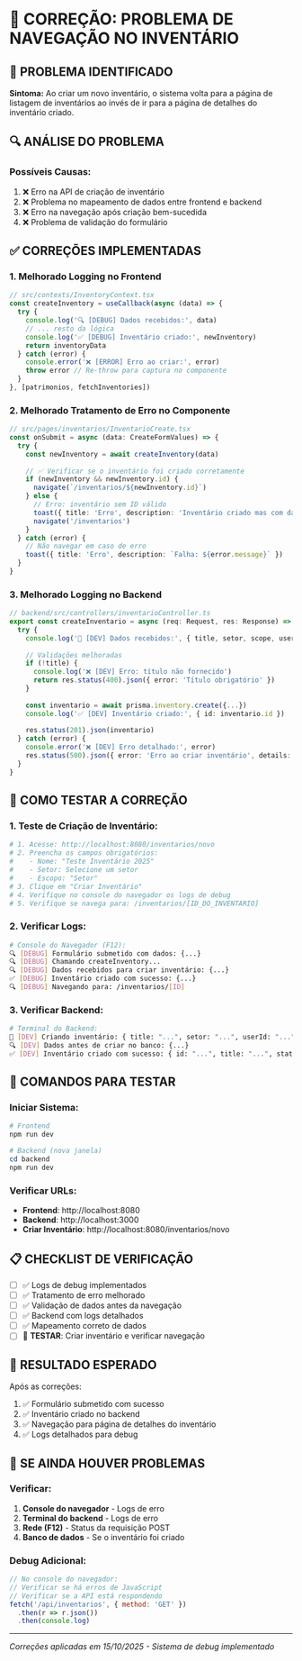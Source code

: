 # 🔧 CORREÇÃO: PROBLEMA DE NAVEGAÇÃO NO INVENTÁRIO

## 🎯 **PROBLEMA IDENTIFICADO**

**Sintoma:** Ao criar um novo inventário, o sistema volta para a página de listagem de inventários ao invés de ir para a página de detalhes do inventário criado.

## 🔍 **ANÁLISE DO PROBLEMA**

### **Possíveis Causas:**
1. ❌ Erro na API de criação de inventário
2. ❌ Problema no mapeamento de dados entre frontend e backend
3. ❌ Erro na navegação após criação bem-sucedida
4. ❌ Problema de validação do formulário

## ✅ **CORREÇÕES IMPLEMENTADAS**

### **1. Melhorado Logging no Frontend**
```typescript
// src/contexts/InventoryContext.tsx
const createInventory = useCallback(async (data) => {
  try {
    console.log('🔍 [DEBUG] Dados recebidos:', data)
    // ... resto da lógica
    console.log('✅ [DEBUG] Inventário criado:', newInventory)
    return inventoryData
  } catch (error) {
    console.error('❌ [ERROR] Erro ao criar:', error)
    throw error // Re-throw para captura no componente
  }
}, [patrimonios, fetchInventories])
```

### **2. Melhorado Tratamento de Erro no Componente**
```typescript
// src/pages/inventarios/InventarioCreate.tsx
const onSubmit = async (data: CreateFormValues) => {
  try {
    const newInventory = await createInventory(data)
    
    // ✅ Verificar se o inventário foi criado corretamente
    if (newInventory && newInventory.id) {
      navigate(`/inventarios/${newInventory.id}`)
    } else {
      // Erro: inventário sem ID válido
      toast({ title: 'Erro', description: 'Inventário criado mas com dados inválidos.' })
      navigate('/inventarios')
    }
  } catch (error) {
    // Não navegar em caso de erro
    toast({ title: 'Erro', description: `Falha: ${error.message}` })
  }
}
```

### **3. Melhorado Logging no Backend**
```typescript
// backend/src/controllers/inventarioController.ts
export const createInventario = async (req: Request, res: Response) => {
  try {
    console.log('📝 [DEV] Dados recebidos:', { title, setor, scope, userId })
    
    // Validações melhoradas
    if (!title) {
      console.log('❌ [DEV] Erro: título não fornecido')
      return res.status(400).json({ error: 'Título obrigatório' })
    }
    
    const inventario = await prisma.inventory.create({...})
    console.log('✅ [DEV] Inventário criado:', { id: inventario.id })
    
    res.status(201).json(inventario)
  } catch (error) {
    console.error('❌ [DEV] Erro detalhado:', error)
    res.status(500).json({ error: 'Erro ao criar inventário', details: error.message })
  }
}
```

## 🧪 **COMO TESTAR A CORREÇÃO**

### **1. Teste de Criação de Inventário:**
```bash
# 1. Acesse: http://localhost:8080/inventarios/novo
# 2. Preencha os campos obrigatórios:
#    - Nome: "Teste Inventário 2025"
#    - Setor: Selecione um setor
#    - Escopo: "Setor"
# 3. Clique em "Criar Inventário"
# 4. Verifique no console do navegador os logs de debug
# 5. Verifique se navega para: /inventarios/[ID_DO_INVENTARIO]
```

### **2. Verificar Logs:**
```bash
# Console do Navegador (F12):
🔍 [DEBUG] Formulário submetido com dados: {...}
🔍 [DEBUG] Chamando createInventory...
🔍 [DEBUG] Dados recebidos para criar inventário: {...}
✅ [DEBUG] Inventário criado com sucesso: {...}
🔍 [DEBUG] Navegando para: /inventarios/[ID]
```

### **3. Verificar Backend:**
```bash
# Terminal do Backend:
📝 [DEV] Criando inventário: { title: "...", setor: "...", userId: "..." }
🔍 [DEV] Dados antes de criar no banco: {...}
✅ [DEV] Inventário criado com sucesso: { id: "...", title: "...", status: "em_andamento" }
```

## 🔧 **COMANDOS PARA TESTAR**

### **Iniciar Sistema:**
```powershell
# Frontend
npm run dev

# Backend (nova janela)
cd backend
npm run dev
```

### **Verificar URLs:**
- **Frontend**: http://localhost:8080
- **Backend**: http://localhost:3000
- **Criar Inventário**: http://localhost:8080/inventarios/novo

## 📋 **CHECKLIST DE VERIFICAÇÃO**

- [ ] ✅ Logs de debug implementados
- [ ] ✅ Tratamento de erro melhorado
- [ ] ✅ Validação de dados antes da navegação
- [ ] ✅ Backend com logs detalhados
- [ ] ✅ Mapeamento correto de dados
- [ ] 🔄 **TESTAR**: Criar inventário e verificar navegação

## 🎯 **RESULTADO ESPERADO**

Após as correções:
1. ✅ Formulário submetido com sucesso
2. ✅ Inventário criado no backend
3. ✅ Navegação para página de detalhes do inventário
4. ✅ Logs detalhados para debug

## 🚨 **SE AINDA HOUVER PROBLEMAS**

### **Verificar:**
1. **Console do navegador** - Logs de erro
2. **Terminal do backend** - Logs de erro
3. **Rede (F12)** - Status da requisição POST
4. **Banco de dados** - Se o inventário foi criado

### **Debug Adicional:**
```javascript
// No console do navegador:
// Verificar se há erros de JavaScript
// Verificar se a API está respondendo
fetch('/api/inventarios', { method: 'GET' })
  .then(r => r.json())
  .then(console.log)
```

---

*Correções aplicadas em 15/10/2025 - Sistema de debug implementado*
